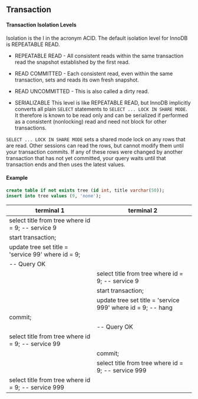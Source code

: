 Transaction
-

#### Transaction Isolation Levels

Isolation is the I in the acronym ACID.
The default isolation level for InnoDB is REPEATABLE READ.

* REPEATABLE READ -
  All consistent reads within the same transaction read the snapshot established by the first read.

* READ COMMITTED -
  Each consistent read, even within the same transaction, sets and reads its own fresh snapshot.

* READ UNCOMMITTED - This is also called a dirty read.

* SERIALIZABLE
  This level is like REPEATABLE READ, 
  but InnoDB implicitly converts all plain `SELECT` statements to `SELECT ... LOCK IN SHARE MODE`.
  It therefore is known to be read only and can be serialized if performed as a consistent (nonlocking) read
  and need not block for other transactions.

`SELECT ... LOCK IN SHARE MODE` sets a shared mode lock on any rows that are read.
Other sessions can read the rows, but cannot modify them until your transaction commits.
If any of these rows were changed by another transaction that has not yet committed,
your query waits until that transaction ends and then uses the latest values.

#### Example

````sql
create table if not exists tree (id int, title varchar(50));
insert into tree values (9, 'none');
````

| terminal 1                                         | terminal 2                                                  |
|----------------------------------------------------|-------------------------------------------------------------|
| select title from tree where id = 9; -- service 9  |                                                             |
| start transaction;                                 |                                                             |
| update tree set title = 'service 99' where id = 9; |                                                             |
| -- Query OK                                        |                                                             |
|                                                    | select title from tree where id = 9; -- service 9           |
|                                                    | start transaction;                                          |
|                                                    | update tree set title = 'service 999' where id = 9; -- hang |
| commit;                                            |                                                             |
|                                                    | -- Query OK                                                 |
| select title from tree where id = 9; -- service 99 |                                                             |
|                                                    | commit;                                                     |
|                                                    | select title from tree where id = 9; -- service 999         |
| select title from tree where id = 9; -- service 999|                                                             |
